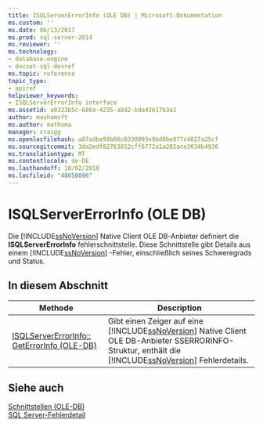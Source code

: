 ```yaml
---
title: ISQLServerErrorInfo (OLE DB) | Microsoft-Dokumentation
ms.custom: ''
ms.date: 06/13/2017
ms.prod: sql-server-2014
ms.reviewer: ''
ms.technology:
- database-engine
- docset-sql-devref
ms.topic: reference
topic_type:
- apiref
helpviewer_keywords:
- ISQLServerErrorInfo interface
ms.assetid: a8323b5c-686a-4235-a8d2-bda43617b3a1
author: mashamsft
ms.author: mathoma
manager: craigg
ms.openlocfilehash: a87adbe98b66c0330093e9bd0be077c4827a25cf
ms.sourcegitcommit: 3da2edf82763852cff6772a1a282ace3034b4936
ms.translationtype: MT
ms.contentlocale: de-DE
ms.lasthandoff: 10/02/2018
ms.locfileid: "48050096"
---
```

# <a name="isqlservererrorinfo-ole-db"></a>ISQLServerErrorInfo (OLE DB)
  Die [!INCLUDE[ssNoVersion](../../includes/ssnoversion-md.md)] Native Client OLE DB-Anbieter definiert die **ISQLServerErrorInfo** fehlerschnittstelle. Diese Schnittstelle gibt Details aus einem [!INCLUDE[ssNoVersion](../../includes/ssnoversion-md.md)] -Fehler, einschließlich seines Schweregrads und Status.  
  
## <a name="in-this-section"></a>In diesem Abschnitt  
  
|Methode|Description|  
|------------|-----------------|  
|[ISQLServerErrorInfo:: GetErrorInfo &#40;OLE-DB&#41;](../../relational-databases/native-client-ole-db-interfaces/isqlservererrorinfo-geterrorinfo-ole-db.md)|Gibt einen Zeiger auf eine [!INCLUDE[ssNoVersion](../../includes/ssnoversion-md.md)] Native Client OLE DB-Anbieter SSERRORINFO-Struktur, enthält die [!INCLUDE[ssNoVersion](../../includes/ssnoversion-md.md)] Fehlerdetails.|  
  
## <a name="see-also"></a>Siehe auch  
 [Schnittstellen &#40;OLE-DB&#41;](../../../2014/database-engine/dev-guide/interfaces-ole-db.md)   
 [SQL Server-Fehlerdetail](../../relational-databases/native-client-ole-db-errors/sql-server-error-detail.md)  
  
  
